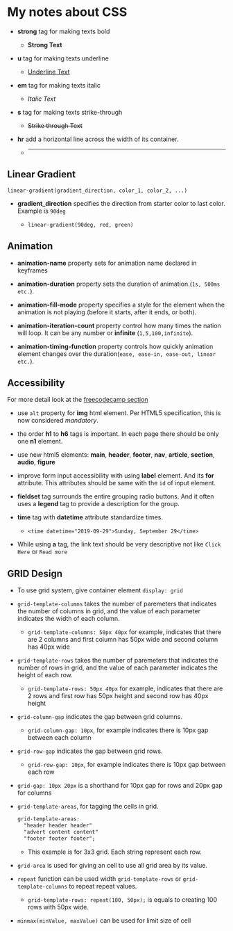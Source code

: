 # My notes about CSS

- **strong** tag for making texts bold

  - <strong>Strong Text</strong>

- **u** tag for making texts underline

  - <u>Underline Text</u>

- **em** tag for making texts italic

  - <em>Italic Text</em>

- **s** tag for making texts strike-through

  - <s>Strike through Text</s>

- **hr** add a horizontal line across the width of its container.

  - <hr />

## Linear Gradient

`linear-gradient(gradient_direction, color_1, color_2, ...)`

- **gradient_direction** specifies the direction from starter color to last color. Example is `90deg`

  - `linear-gradient(90deg, red, green)`

## Animation

- **animation-name** property sets for animation name declared in keyframes

- **animation-duration** property sets the duration of animation.(`1s, 500ms etc.`).

- **animation-fill-mode** property specifies a style for the element when the animation is not playing (before it starts, after it ends, or both).

- **animation-iteration-count** property control how many times the nation will loop. It can be any number or **infinite** (`1,5,100,infinite`).

- **animation-timing-function** property controls how quickly animation element changes over the duration(`ease, ease-in, ease-out, linear etc.`).

## Accessibility

For more detail look at the [freecodecamp section](https://learn.freecodecamp.org/responsive-web-design/applied-accessibility)

- use `alt` property for **img** html element. Per HTML5 specification, this is now considered _mandatory_.

- the order **h1** to **h6** tags is important. In each page there should be only one **n1** element.

- use new html5 elements: **main**, **header**, **footer**, **nav**, **article**, **section**, **audio**, **figure**

- improve form input accessibility with using **label** element. And its **for** attribute. This attributes should be same with the `id` of input element.

- **fieldset** tag surrounds the entire grouping radio buttons. And it often uses a **legend** tag to provide a description for the group.

- **time** tag with **datetime** attribute standardize times.

  - `<time datetime="2019-09-29">Sunday, September 29</time>`

- While using **a** tag, the link text should be very descriptive not like `Click Here` or `Read more`

## GRID Design

- To use grid system, give container element `display: grid`

- `grid-template-columns` takes the number of paremeters that indicates the number of columns in grid, and the value of each parameter indicates the width of each column.

  - `grid-template-columns: 50px 40px` for example, indicates that there are 2 columns and first column has 50px wide and second column has 40px wide

- `grid-template-rows` takes the number of paremeters that indicates the number of rows in grid, and the value of each parameter indicates the height of each row.

  - `grid-template-rows: 50px 40px` for example, indicates that there are 2 rows and first row has 50px height and second row has 40px height

- `grid-column-gap` indicates the gap between grid columns.

  - `grid-column-gap: 10px`, for example indicates there is 10px gap between each column

- `grid-row-gap` indicates the gap between grid rows.

  - `grid-row-gap: 10px`, for example indicates there is 10px gap between each row

- `grid-gap: 10px 20px` is a shorthand for 10px gap for rows and 20px gap for columns

- `grid-template-areas`, for tagging the cells in grid.

  ```css
  grid-template-areas:
    "header header header"
    "advert content content"
    "footer footer footer";
  ```

  - This example is for 3x3 grid. Each string represent each row.

- `grid-area` is used for giving an cell to use all grid area by its value.

- `repeat` function can be used width `grid-template-rows` or `grid-template-columns` to repeat repeat values.

  - `grid-template-rows: repeat(100, 50px);` is equals to creating 100 rows with 50px wide.

- `minmax(minValue, maxValue)` can be used for limit size of cell
